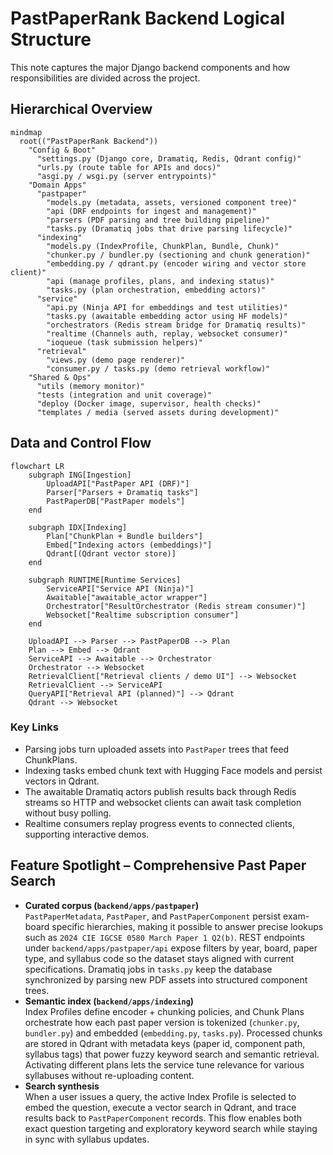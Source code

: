 # PastPaperRank Backend Logical Structure

This note captures the major Django backend components and how responsibilities are divided across the project.

## Hierarchical Overview

```mermaid
mindmap
  root(("PastPaperRank Backend"))
    "Config & Boot"
      "settings.py (Django core, Dramatiq, Redis, Qdrant config)"
      "urls.py (route table for APIs and docs)"
      "asgi.py / wsgi.py (server entrypoints)"
    "Domain Apps"
      "pastpaper"
        "models.py (metadata, assets, versioned component tree)"
        "api (DRF endpoints for ingest and management)"
        "parsers (PDF parsing and tree building pipeline)"
        "tasks.py (Dramatiq jobs that drive parsing lifecycle)"
      "indexing"
        "models.py (IndexProfile, ChunkPlan, Bundle, Chunk)"
        "chunker.py / bundler.py (sectioning and chunk generation)"
        "embedding.py / qdrant.py (encoder wiring and vector store client)"
        "api (manage profiles, plans, and indexing status)"
        "tasks.py (plan orchestration, embedding actors)"
      "service"
        "api.py (Ninja API for embeddings and test utilities)"
        "tasks.py (awaitable embedding actor using HF models)"
        "orchestrators (Redis stream bridge for Dramatiq results)"
        "realtime (Channels auth, replay, websocket consumer)"
        "ioqueue (task submission helpers)"
      "retrieval"
        "views.py (demo page renderer)"
        "consumer.py / tasks.py (demo retrieval workflow)"
    "Shared & Ops"
      "utils (memory monitor)"
      "tests (integration and unit coverage)"
      "deploy (Docker image, supervisor, health checks)"
      "templates / media (served assets during development)"
```

## Data and Control Flow

```mermaid
flowchart LR
    subgraph ING[Ingestion]
        UploadAPI["PastPaper API (DRF)"]
        Parser["Parsers + Dramatiq tasks"]
        PastPaperDB["PastPaper models"]
    end

    subgraph IDX[Indexing]
        Plan["ChunkPlan + Bundle builders"]
        Embed["Indexing actors (embeddings)"]
        Qdrant[(Qdrant vector store)]
    end

    subgraph RUNTIME[Runtime Services]
        ServiceAPI["Service API (Ninja)"]
        Awaitable["awaitable_actor wrapper"]
        Orchestrator["ResultOrchestrator (Redis stream consumer)"]
        Websocket["Realtime subscription consumer"]
    end

    UploadAPI --> Parser --> PastPaperDB --> Plan
    Plan --> Embed --> Qdrant
    ServiceAPI --> Awaitable --> Orchestrator
    Orchestrator --> Websocket
    RetrievalClient["Retrieval clients / demo UI"] --> Websocket
    RetrievalClient --> ServiceAPI
    QueryAPI["Retrieval API (planned)"] --> Qdrant
    Qdrant --> Websocket
```

### Key Links

- Parsing jobs turn uploaded assets into `PastPaper` trees that feed ChunkPlans.
- Indexing tasks embed chunk text with Hugging Face models and persist vectors in Qdrant.
- The awaitable Dramatiq actors publish results back through Redis streams so HTTP and websocket clients can await task completion without busy polling.
- Realtime consumers replay progress events to connected clients, supporting interactive demos.

## Feature Spotlight – Comprehensive Past Paper Search

- **Curated corpus (`backend/apps/pastpaper`)**  
  `PastPaperMetadata`, `PastPaper`, and `PastPaperComponent` persist exam-board specific hierarchies, making it possible to answer precise lookups such as `2024 CIE IGCSE 0580 March Paper 1 Q2(b)`. REST endpoints under `backend/apps/pastpaper/api` expose filters by year, board, paper type, and syllabus code so the dataset stays aligned with current specifications. Dramatiq jobs in `tasks.py` keep the database synchronized by parsing new PDF assets into structured component trees.
- **Semantic index (`backend/apps/indexing`)**  
  Index Profiles define encoder + chunking policies, and Chunk Plans orchestrate how each past paper version is tokenized (`chunker.py`, `bundler.py`) and embedded (`embedding.py`, `tasks.py`). Processed chunks are stored in Qdrant with metadata keys (paper id, component path, syllabus tags) that power fuzzy keyword search and semantic retrieval. Activating different plans lets the service tune relevance for various syllabuses without re-uploading content.
- **Search synthesis**  
  When a user issues a query, the active Index Profile is selected to embed the question, execute a vector search in Qdrant, and trace results back to `PastPaperComponent` records. This flow enables both exact question targeting and exploratory keyword search while staying in sync with syllabus updates.
